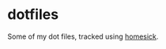 dotfiles
========

Some of my dot files, tracked using [homesick](https://github.com/technicalpickles/homesick).

